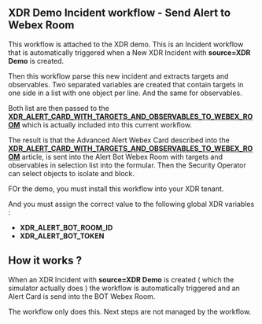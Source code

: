 ## XDR Demo Incident workflow - Send Alert to Webex Room

This workflow is attached to the XDR demo. This is an Incident workflow that is automatically triggered when a New XDR Incident with **source=XDR Demo** is created.

Then this workflow parse this new incident and extracts targets and observables. Two separated variables are created that contain targets in one side in a list with one object per line. And the same for observables.

Both list are then passed to the [**XDR_ALERT_CARD_WITH_TARGETS_AND_OBSERVABLES_TO_WEBEX_ROOM**](https://github.com/pcardotatgit/webex_for_xdr_part-6_XDR_send_alert_workflow) which is actually included into this current workflow.

The result is that the Advanced Alert Webex Card described into the [**XDR_ALERT_CARD_WITH_TARGETS_AND_OBSERVABLES_TO_WEBEX_ROOM**](https://github.com/pcardotatgit/webex_for_xdr_part-6_XDR_send_alert_workflow) article, is sent into the Alert Bot Webex Room with targets and observables in selection list into the formular. Then the Security Operator can select objects to isolate and block.

FOr the demo, you must install this workflow into your XDR tenant.

And you must assign the correct value to the following global XDR variables :

- **XDR_ALERT_BOT_ROOM_ID**
- **XDR_ALERT_BOT_TOKEN**

## How it works ?

When an XDR Incident with **source=XDR Demo** is created ( which the simulator actually does ) the workflow is automatically triggered and an Alert Card is send into the BOT Webex Room.

The workflow only does this. Next steps are not managed by the workflow.